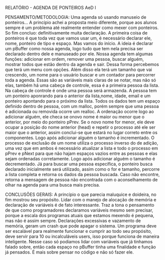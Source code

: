 RELATÓRIO - AGENDA DE PONTEIROS AeD I

PENSAMENTO/METODOLOGIA:
Uma agenda só usando manuseio de ponteiros… A princípio achei a proposta meio diferente, porque aos alunos sempre é um problema até realmente entender como mexer com ponteiros. So fim concluo: definitivamente muita declaração. A primeira coisa de ponteiros é que toda vez que vamos usar um, é necessário declarar ele, nome, ponteiro de tipo e espaço. Mas vamos do início.
A ideia é declarar um pBuffer como nossa agenda, logo tudo que tem nela precisa ser declarado dentro dele e manuseado por ele. Nossa agenda tem algumas funções: adicionar em ordem, remover uma pessoa, buscar alguém, mostrar todos que estão dentro da agenda e sair. Dessa forma percebemos que terá um menu com opções. Além disso ela terá um tamanho que vai crescendo, um nome para o usuário buscar e um contador para percorrer toda a agenda. Essas são as variáveis mais claras de se notar, mas não só elas, também há uma cabeça de controle, essa é a primeira pessoa da lista.
Na cabeça de controle é onde uma pessoa será armazenda. A pessoa tem um ponteiro aponrando para o anterior da lista,nome, idade, email e um ponteiro apontando para o próximo da lista. Todos os dados tem um espaço definido dentro de pessoa, com um malloc, porém sempre que uma pessoa é adicionada ou removida ocorre um realloc. A ordenação ocorre logo ao adicionar alguém, ele checa se onovo nome é maior ou menor que o anterior, por meio do ponteiro pPrev. Se o novo nome for menor, ele deve ocupar a posição do nome anterior (head) e repetir o processo até ele ser maior que o anterior, assim conclui-se que estará no lugar correto entre os componentes. Logo após adicionar alguém o tamanho é incrementado.
O processo de exclusão de um nome utiliza o processo inverso do de adição, uma vez que em ambos é necessário atualizar a lista e todo o processo em pPrev e pNext para que não hajam espaços vazios entre as pessoas e elas sejam ordenadas corretamente. Logo após adicionar alguém o tamanho é decrementado.
Já para buscar uma pessoa específica, o ponteiro busca declarado inicialmente será utilizado, assim como o for e tamanho, percorre a lista completa e retorna os dados da pessoa buscada. Caso não encontre, retorna a mensagem de pessoa não encontrada com o aconselhamento de olhar na agenda para uma busca mais precisa.

CONCLUSÕES GERAIS:
A princípio o que parecia maluquice e doideira, no fim mostrou seu propósito. Lidar com o manejo de alocação de memória e declaração de variáveis é de fato interessante. Traz a tona o pensamento de que como programadores declaramos variáveis mesmo sem precisar, porque a escala dos programas atuais que estamos mexendo é pequena, mas não é assim sempre. Declarações excessivas e vazamento de memória, geram um crash que pode apagar o sistema. Um programa deve ser escalável para realmente funcionar e cumprir ao todo seu propósito, deve servir para 10 ou incalculáveis users, isso porque funciona de maneira inteligente. Nesse caso só podiamos lidar com variáveis que já tinhamos falado sobre, então cada espaço no pBuffer tinha uma finalidade e função já pensados. É mais sobre pensar no código e não só fazer ele.
